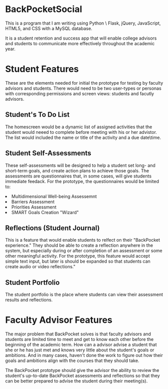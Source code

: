 # BackPocketSocial
<p>This is a program that I am writing using Python \ Flask, jQuery, JavaScript, HTML5, and CSS with a MySQL database.</p>
<p>It is a student retention and success app that will enable college advisors and students to communicate more effectively throughout the academic year.</p>
<h1>Student Features</h1>
<p>These are the elements needed for initial the prototype for testing by faculty advisors and students. There would need to be two user-types or personas with corresponding permissions and screen views: students and facutly advisors. </p>
 <h2>Student's To Do List</h2>
   <p>The homescreen would be a dynamic list of assigned activities that the student would neeed to complete before meeting with his or her advistor. The list would included the name or title of the activity and a due date\time.</p>
   <h2>Student Self-Assessments</h2>
     These self-assessments will be designed to help a student set long- and short-term goals, and create action plans to achieve those goals. The assessments are questionnaires that, in some cases, will give students immediate feedack. For the prototype, the questionnaires would be limited to:</p>
     <li>Multidimensional Well-being Assessemnt</li>
     <li>Barriers Assessment</li>
     <li>Priorities Assessment</li>
     <li>SMART Goals Creation "Wizard"</li>
<h2>Reflections (Student Journal)</h2>
<p>This is a feature that would enable students to relfect on their "BackPocket experience." They should be able to create a reflection anywhere in the system, but especially during or after completion of an assessment or some other meaningful activity. For the prototype, this feature would accept simple text input, but later is should be expanded so that students can create audio or video reflections." 
 <h2> Student Portfolio</h2>
 <p>The student portfolio is the place where students can view their assessment results and reflections. </p>
<h1>Faculty Advisor Features</h1>
The major problem that BackPocket solves is that faculty advisors and students are limited time to meet and get to know each other before the beginning of the academic term. How can a advisor advise a student that she or he has just met and knows very little about the student's goals or ambitions. And in many cases, haven't done the work to figure out how their goals and ambitions align with the courses that they should take. </p>
<p>The BackPocket prototype should give the advisor the ability to review the student's up-to-date BackPocket assessments and reflections so that they can be better prepared to advise the student during their meeting(s). 


     
